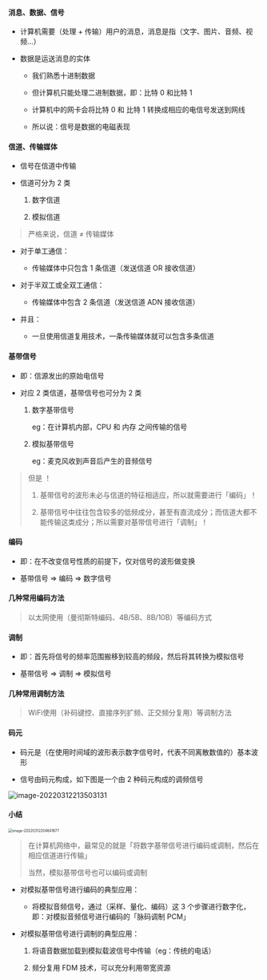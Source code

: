 #### 消息、数据、信号

- 计算机需要（处理 + 传输）用户的消息，消息是指（文字、图片、音频、视频...）

- 数据是运送消息的实体

	- 我们熟悉十进制数据

	- 但计算机只能处理二进制数据，即：比特 0 和比特 1

	- 计算机中的网卡会将比特 0 和 比特 1 转换成相应的电信号发送到网线

	- 所以说：信号是数据的电磁表现

#### 信道、传输媒体

- 信号在信道中传输

- 信道可分为 2 类

	1. 数字信道

	2. 模拟信道

> 严格来说，信道 ≠ 传输媒体

- 对于单工通信：

	- 传输媒体中只包含 1 条信道（发送信道 OR 接收信道）

- 对于半双工或全双工通信：

	- 传输媒体中包含 2 条信道（发送信道 ADN 接收信道）

- 并且：

	- 一旦使用信道复用技术，一条传输媒体就可以包含多条信道

#### 基带信号

- 即：信源发出的原始电信号

- 对应 2 类信道，基带信号也可分为 2 类

	1. 数字基带信号

		eg：在计算机内部，CPU 和 内存 之间传输的信号

	2. 模拟基带信号

		eg：麦克风收到声音后产生的音频信号

> 但是 ！
>
> 1. 基带信号的波形未必与信道的特征相适应，所以就需要进行「编码」！
> 
> 2. 基带信号中往往包含较多的低频成分，甚至有直流成分；而信道大都不能传输这类成分；所以需要对基带信号进行「调制」！

#### 编码

- 即：在不改变信号性质的前提下，仅对信号的波形做变换

- 基带信号 => 编码 => 数字信号

#### 几种常用编码方法

> 以太网使用（曼彻斯特编码、4B/5B、8B/10B）等编码方式









#### 调制

- 即：首先将信号的频率范围搬移到较高的频段，然后将其转换为模拟信号

- 基带信号 => 调制 => 模拟信号

#### 几种常用调制方法

> WiFi使用（补码键控、直接序列扩频、正交频分复用）等调制方法









#### 码元

- 码元是（在使用时间域的波形表示数字信号时，代表不同离散数值的）基本波形

- 信号由码元构成，如下图是一个由 2 种码元构成的调频信号

![image-20220312213503131](https://gitee.com/pj-l/imgs-1/raw/master/image-20220312213503131.png)



















#### 小结

<img src="https://gitee.com/pj-l/imgs-1/raw/master/image-20220312204641677.png" alt="image-20220312204641677" style="zoom:50%;" />

> 在计算机网络中，最常见的就是「将数字基带信号进行编码或调制，然后在相应信道进行传输」
> 
> 当然，模拟基带信号也可以编码或调制

- 对模拟基带信号进行编码的典型应用：

	- 将模拟音频信号，通过（采样、量化、编码）这 3 个步骤进行数字化，即：对模拟音频信号进行编码的「脉码调制 PCM」

- 对模拟基带信号进行调制的典型应用：

	1. 将语音数据加载到模拟载波信号中传输（eg：传统的电话）

	2. 频分复用 FDM 技术，可以充分利用带宽资源



